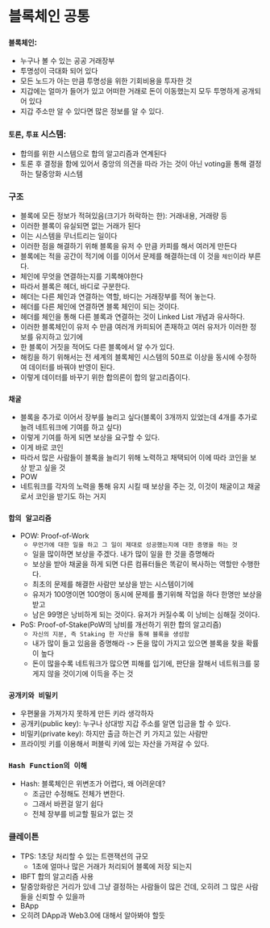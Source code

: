 # 블록체인 공통
### `블록체인`:
- 누구나 볼 수 있는 공공 거래장부
- 투명성이 극대화 되어 있다
- 모든 노드가 아는 만큼 투명성을 위한 기회비용을 투자한 것
- 지갑에는 얼마가 들어가 있고 어떠한 거래로 돈이 이동했는지 모두 투명하게 공개되어 있다
- 지갑 주소만 알 수 있다면 많은 정보를 알 수 있다.

### `토론`, `투표` 시스템:
- 합의를 위한 시스템으로 합의 알고리즘과 연계된다
- 토론 후 결정을 함에 있어서 중앙의 의견을 따라 가는 것이 아닌 voting을 통해 결정하는 탈중앙화 시스템

### 구조
- 블록에 모든 정보가 적혀있음(크기가 허락하는 한): 거래내용, 거래량 등
- 이러한 블록이 유실되면 없는 거래가 된다
- 이는 시스템을 무너트리는 일이다
- 이러한 점을 해결하기 위해 블록을 유저 수 만큼 카피를 해서 여러게 만든다
- 블록에는 적을 공간이 적기에 이를 이어서 문제를 해결하는데 이 것을 `체인`이라 부른다.
- 체인에 무엇을 연결하는지를 기록해야한다
- 따라서 블록은 헤더, 바디로 구분한다.
- 헤더는 다른 체인과 연결하는 역할, 바디는 거래장부를 적어 놓는다.
- 헤더를 다른 체인에 연결하면 블록 체인이 되는 것이다.
- 헤더를 체인을 통해 다른 블록과 연결하는 것이 Linked List 개념과 유사하다.
- 이러한 블록체인이 유저 수 만큼 여러개 카피되어 존재하고 여러 유저가 이러한 정보를 유지하고 있기에
- 한 블록이 거짓을 적어도 다른 블록에서 알 수가 있다.
- 해킹을 하기 위해서는 전 세계의 블록체인 시스템의 50프로 이상을 동시에 수정하여 데이터를 바꿔야 반영이 된다.
- 이렇게 데이터를 바꾸기 위한 합의론이 합의 알고리즘이다.

### `채굴`
- 블록을 추가로 이어서 장부를 늘리고 싶다(블록이 3개까지 있었는데 4개를 추가로 늘려 네트워크에 기여를 하고 싶다)
- 이렇게 기여를 하게 되면 보상을 요구할 수 있다.
- 이게 바로 코인
- 따라서 많은 사람들이 블록을 늘리기 위해 노력하고 채택되어 이에 따라 코인을 보상 받고 싶을 것
- POW
- 네트워크를 각자의 노력을 통해 유지 시킬 때 보상을 주는 것, 이것이 채굴이고 채굴로서 코인을 받기도 하는 거지

### `합의 알고리즘`
- POW: Proof-of-Work
  - `무언가에 대한 일을 하고 그 일이 제대로 성공했는지에 대한 증명을 하는 것`
  - 일을 많이하면 보상을 주겠다. 내가 많이 일을 한 것을 증명해라
  - 보상을 받아 채굴을 하게 되면 다른 컴퓨터들은 똑같이 복사하는 역할만 수행한다.
  - 최초의 문제를 해결한 사람만 보상을 받는 시스템이기에
  - 유저가 100명이면 100명이 동시에 문제를 풀기위해 작업을 하다 한명만 보상을 받고
  - 남은 99명은 낭비하게 되는 것이다. 유저가 커질수록 이 낭비는 심해질 것이다.
- PoS: Proof-of-Stake(PoW의 낭비를 개선하기 위한 합의 알고리즘)
  - `자신의 지분, 즉 Staking 한 자산을 통해 블록을 생성함`
  - 내가 많이 들고 있음을 증명해라 -> 돈을 많이 가지고 있으면 블록을 찾을 확률이 높다
  - 돈이 많을수록 네트워크가 많으면 피해를 입기에, 판단을 잘해서 네트워크를 뭉게지 않을 것이기에 이득을 주는 것
### `공개키와 비밀키`
- 우편물을 가져가지 못하게 만든 키라 생각하자
- 공개키(public key): 누구나 상대방 지갑 주소를 알면 입금을 할 수 있다. 
- 비밀키(private key): 하지만 출금 하는건 키 가지고 있는 사람만
- 프라이빗 키를 이용해서 퍼블릭 키에 있는 자산을 가져갈 수 있다.
### `Hash Function의 이해`
- Hash: 블록체인은 위변조가 어렵다, 왜 어려운데?
  - 조금만 수정해도 전체가 변한다.
  - 그래서 바뀐걸 알기 쉽다
  - 전체 장부를 비교할 필요가 없는 것
### 클레이튼
- TPS: 1초당 처리할 수 있는 트랜잭션의 규모
  - 1초에 얼마나 많은 거래가 처리되어 블록에 저장 되는지
- IBFT 합의 알고리즘 사용
- 탈중앙화랑은 거리가 있네 그냥 결정하는 사람들이 많은 건데, 오히려 그 많은 사람들을 신뢰할 수 있을까
- BApp
- 오히려 DApp과 Web3.0에 대해서 알아봐야 할듯
